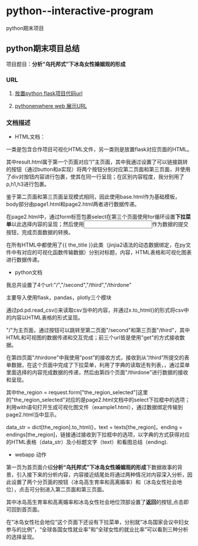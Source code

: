 # python--interactive-program
python期末项目

## python期末项目总结

项目题目：**分析“乌托邦式”下冰岛女性婚姻观的形成**

### URL
1. [放置python flask项目代码url](https://github.com/AylinWasson/python--interactive-program/tree/master/jiaohu)

2. [pythonenwhere web 展示URL](http://aylinwasson.pythonanywhere.com/)

### 文档描述

* HTML文档：

一类是包含合作项目可视化HTML文件，另一类则是放置flask对应页面的HTML。

其中result.html属于第一个页面对应“/”主页面，其中我通过设置了可以链接跳转的按钮（通过button和a实现）将两个按钮分别对应第二页面和第三页面，并使用了div对按钮内容进行包裹，使其在同一行呈现；在区别内容程度，我分别用了p,h1,h3进行包裹。
  
鉴于第二页面和第三页面呈现模式相同，因此使用base.html作为基础模板，body部分由page1.html和page2.html两者进行数据传递。

在page2.html中，通过form标签包裹select在第三个页面使用for循环设置**下拉菜单**以此选择内容的呈现；然后使用<input>作为数据的提交按钮，完成页面数据的转换。
  
在所有HTML中都使用了{{ the_title }}此类（jinjia2语法的动态数据绑定，在py文件中有对应的可视化函数传输数据）分别对标题，内容，HTML表格和可视化图表进行数据传递。

* python文档

我总共设置了4个url:"/","/second","/third","/thirdone"

主要导入使用flask，pandas，plotly三个模块

通过pd.pd.read_csv()来读取csv当中的内容，并通过x.to_html()的形式将csv中的内容以HTML表格的形式呈现。

"/"为主页面，通过按钮可以跳转至第二页面"/second"和第三页面"/third"，其中HTML和可视图的数据传递和交互完成；前三个url皆是使用"get"的方式接收数据。

在第四页面"/thirdone"中我使用“post”的接收方式，接收到从“/third”所提交的表单数据，在这个页面中完成了下拉菜单，利用了字典的读取还有列表，，通过菜单里面选择的内容完成数据的传递，然后由第四个页面"/thirdone"进行数据的接收和呈现。

其中the_region = request.form["the_region_selected"]这里的"the_region_selected"对应的是page2.html文档中的select下拉框中的选项；利用with语句打开生成可视化图文件（example1.html），通过数据绑定传输到page2.html当中显示。

data_str = dict[the_region].to_html()，text = texts[the_region]，ending = endings[the_region]，链接通过接收到下拉框中的选项，以字典的方式获得对应的HTML表格（data_str）及小标题文字（text）和看图总结（ending).

* webapp 动作

第一页为首页面介绍**分析“乌托邦式”下冰岛女性婚姻观的形成**下数据故事的背景，引入接下来的分析内容，内容接近结尾处将通过两种情况对内容深入分析，因此设置了两个分页面的按钮（冰岛高生育率和高离婚率）和（冰岛女性社会地位），点击可分别进入第二页面和第三页面。

其中冰岛高生育率和高离婚率和冰岛女性社会地位顶部设置了**返回**的按钮,点击即可回到首页面。

在“冰岛女性社会地位”这个页面下还设有下拉菜单，分别就“冰岛国家会议中妇女参与的比例”，“全球各国女性就业率”和“全球女性的就业比率”可以看到三种分析的选择呈现。
